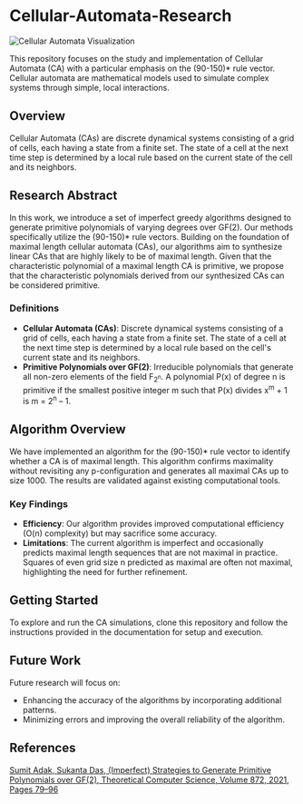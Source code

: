 # Cellular-Automata-Research

![Cellular Automata Visualization](https://github.com/user-attachments/assets/9302271d-f1a2-40f6-b154-610cdc987623)

This repository focuses on the study and implementation of Cellular Automata (CA) with a particular emphasis on the (90-150)* rule vector. Cellular automata are mathematical models used to simulate complex systems through simple, local interactions.

## Overview

Cellular Automata (CAs) are discrete dynamical systems consisting of a grid of cells, each having a state from a finite set. The state of a cell at the next time step is determined by a local rule based on the current state of the cell and its neighbors.

## Research Abstract

In this work, we introduce a set of imperfect greedy algorithms designed to generate primitive polynomials of varying degrees over GF(2). Our methods specifically utilize the (90-150)* rule vectors. Building on the foundation of maximal length cellular automata (CAs), our algorithms aim to synthesize linear CAs that are highly likely to be of maximal length. Given that the characteristic polynomial of a maximal length CA is primitive, we propose that the characteristic polynomials derived from our synthesized CAs can be considered primitive.

### Definitions

- **Cellular Automata (CAs)**: Discrete dynamical systems consisting of a grid of cells, each having a state from a finite set. The state of a cell at the next time step is determined by a local rule based on the cell's current state and its neighbors.
- **Primitive Polynomials over GF(2)**: Irreducible polynomials that generate all non-zero elements of the field F<sub>2<sup>n</sup></sub>. A polynomial P(x) of degree n is primitive if the smallest positive integer m such that P(x) divides x<sup>m</sup> + 1 is m = 2<sup>n</sup> – 1.

## Algorithm Overview

We have implemented an algorithm for the (90-150)* rule vector to identify whether a CA is of maximal length. This algorithm confirms maximality without revisiting any p-configuration and generates all maximal CAs up to size 1000. The results are validated against existing computational tools.

### Key Findings

- **Efficiency**: Our algorithm provides improved computational efficiency (O(n) complexity) but may sacrifice some accuracy.
- **Limitations**: The current algorithm is imperfect and occasionally predicts maximal length sequences that are not maximal in practice. Squares of even grid size n predicted as maximal are often not maximal, highlighting the need for further refinement.

## Getting Started

To explore and run the CA simulations, clone this repository and follow the instructions provided in the documentation for setup and execution.

## Future Work

Future research will focus on:
- Enhancing the accuracy of the algorithms by incorporating additional patterns.
- Minimizing errors and improving the overall reliability of the algorithm.

## References

[Sumit Adak, Sukanta Das, (Imperfect) Strategies to Generate Primitive Polynomials over GF(2), Theoretical Computer Science, Volume 872, 2021, Pages 79–96](https://www.elsevier.com/locate/tcs)

